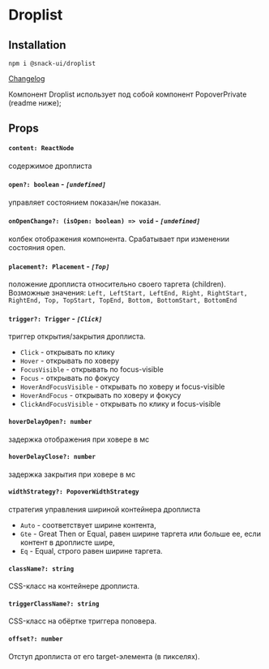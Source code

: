 # Droplist

## Installation
`npm i @snack-ui/droplist`

[Changelog](./CHANGELOG.md)

Компонент Droplist использует под собой компонент PopoverPrivate (readme ниже);

## Props

#### **`content: ReactNode`**
  содержимое дроплиста

#### **`open?: boolean`** - *`[undefined]`*
  управляет состоянием показан/не показан.

#### **`onOpenChange?: (isOpen: boolean) => void`** - *`[undefined]`*
  колбек отображения компонента. Срабатывает при изменении состояния open.

#### **`placement?: Placement`** - *`[Top]`*
  положение дроплиста относительно своего таргета (children).
  Возможные значения: `Left, LeftStart, LeftEnd, Right, RightStart, RightEnd, Top, TopStart, TopEnd, Bottom, BottomStart, BottomEnd`

#### **`trigger?: Trigger`** - *`[Click]`*
  триггер открытия/закрытия дроплиста.
  - `Click` - открывать по клику
  - `Hover` - открывать по ховеру
  - `FocusVisible` - открывать по focus-visible
  - `Focus` - открывать по фокусу
  - `HoverAndFocusVisible` - открывать по ховеру и focus-visible
  - `HoverAndFocus` - открывать по ховеру и фокусу
  - `ClickAndFocusVisible` - открывать по клику и focus-visible

#### **`hoverDelayOpen?: number`**
  задержка отображения при ховере в мс

#### **`hoverDelayClose?: number`**
  задержка закрытия при ховере в мс

#### **`widthStrategy?: PopoverWidthStrategy`**
  стратегия управления шириной контейнера дроплиста
  - `Auto` - соответствует ширине контента,
  - `Gte` - Great Then or Equal, равен ширине таргета или больше ее, если контент в дроплисте шире,
  - `Eq` - Equal, строго равен ширине таргета.

#### **`className?: string`**
  CSS-класс на контейнере дроплиста.

#### **`triggerClassName?: string`**
CSS-класс на обёртке триггера поповера.

#### **`offset?: number`**
  Отступ дроплиста от его target-элемента (в пикселях).